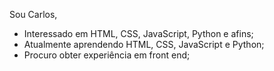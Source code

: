 Sou Carlos,
- Interessado em HTML, CSS, JavaScript, Python e afins; 
- Atualmente aprendendo HTML, CSS, JavaScript e Python;
- Procuro obter experiência em front end;

<!---
carlosbecker2077/carlosbecker2077 is a ✨ special ✨ repository because its `README.md` (this file) appears on your GitHub profile.
You can click the Preview link to take a look at your changes.
--->
